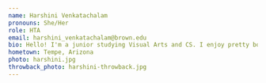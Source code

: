 ```yaml
---
name: Harshini Venkatachalam
pronouns: She/Her
role: HTA 
email: harshini_venkatachalam@brown.edu
bio: Hello! I'm a junior studying Visual Arts and CS. I enjoy pretty book covers, the code-fi playlist on YouTube, and being an intro CS TA! I'm happy you're here
hometown: Tempe, Arizona
photo: harshini.jpg
throwback_photo: harshini-throwback.jpg
---
```

